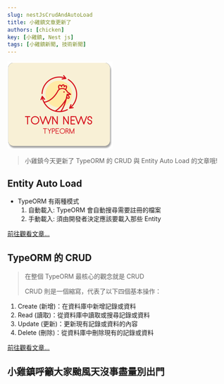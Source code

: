 ```yaml
---
slug: nestJsCrudAndAutoLoad
title: 小雞鎮文章更新了
authors: [chicken]
key: [小雞鎮, Nest js]
tags: [小雞鎮新聞, 技術新聞]
---
```


![封面](./news.png)

> 小雞鎮今天更新了 TypeORM 的 CRUD 與 Entity Auto Load 的文章哦!

<!-- truncate -->

## Entity Auto Load

- TypeORM 有兩種模式
  1. 自動載入: TypeORM 會自動搜尋需要註冊的檔案
  2. 手動載入: 須由開發者決定應該要載入那些 Entity

[前往觀看文章...](https://town.lychicken.com/docs/typeORM/entityAutoload)

## TypeORM 的 CRUD

> 在整個 TypeORM 最核心的觀念就是 CRUD
>
> CRUD 則是一個縮寫，代表了以下四個基本操作：

1. Create (新增)：在資料庫中新增記錄或資料
2. Read (讀取)：從資料庫中讀取或搜尋記錄或資料
3. Update (更新)：更新現有記錄或資料的內容
4. Delete (刪除)：從資料庫中刪除現有的記錄或資料

[前往觀看文章...](https://town.lychicken.com/docs/typeORM/aboutCrud)

## 小雞鎮呼籲大家颱風天沒事盡量別出門
